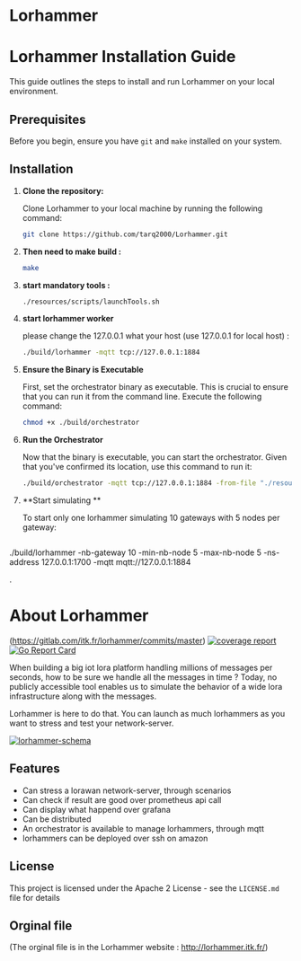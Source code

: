 # Lorhammer



# Lorhammer Installation Guide

This guide outlines the steps to install and run Lorhammer on your local environment.

## Prerequisites

Before you begin, ensure you have `git` and `make` installed on your system.

## Installation

1. **Clone the repository:**

   Clone Lorhammer to your local machine by running the following command:

   ```bash
   git clone https://github.com/tarq2000/Lorhammer.git

2. **Then need to make build :**

   
   ```bash
   make

3. **start mandatory tools :**


   ```bash
   ./resources/scripts/launchTools.sh

4. **start lorhammer worker**

   please change the  127.0.0.1 what your host (use  127.0.0.1 for local host) : 


   ```bash
   ./build/lorhammer -mqtt tcp://127.0.0.1:1884

5. **Ensure the Binary is Executable**

   First, set the orchestrator binary as executable. This is crucial to ensure that you can run it from the command line. Execute the following command: 


   ```bash
   chmod +x ./build/orchestrator

6. **Run the Orchestrator**

   Now that the binary is executable, you can start the orchestrator. Given that you've confirmed its location, use this command to run it: 

   ```bash
   ./build/orchestrator -mqtt tcp://127.0.0.1:1884 -from-file "./resources/scenarios/simple.json"
7. **Start simulating **

   To start only one lorhammer simulating 10 gateways with 5 nodes per gateway:

   ```bash
   
./build/lorhammer -nb-gateway 10 -min-nb-node 5 -max-nb-node 5 -ns-address 127.0.0.1:1700 -mqtt mqtt://127.0.0.1:1884

.







# About Lorhammer

(https://gitlab.com/itk.fr/lorhammer/commits/master)
[![coverage report](https://gitlab.com/itk.fr/lorhammer/badges/master/coverage.svg)](https://gitlab.com/itk.fr/lorhammer/commits/master)
[![Go Report Card](https://goreportcard.com/badge/gitlab.com/itk.fr/lorhammer)](https://goreportcard.com/report/gitlab.com/itk.fr/lorhammer)

When building a big iot lora platform handling millions of messages per seconds, how to be sure we handle all the messages in time ? Today, no publicly accessible tool enables us to simulate the behavior of a wide lora infrastructure along with the messages.

Lorhammer is here to do that. You can launch as much lorhammers as you want to stress and test your network-server.

[![lorhammer-schema](doc/static/images/Lorhammer-schema.png)](doc/static/images/Lorhammer-schema.png)

## Features

* Can stress a lorawan network-server, through scenarios
* Can check if result are good over prometheus api call
* Can display what happend over grafana
* Can be distributed
* An orchestrator is available to manage lorhammers, through mqtt
* lorhammers can be deployed over ssh on amazon


## License

This project is licensed under the Apache 2 License - see the `LICENSE.md` file for details

## Orginal file

(The orginal file is in the Lorhammer website : http://lorhammer.itk.fr/)
